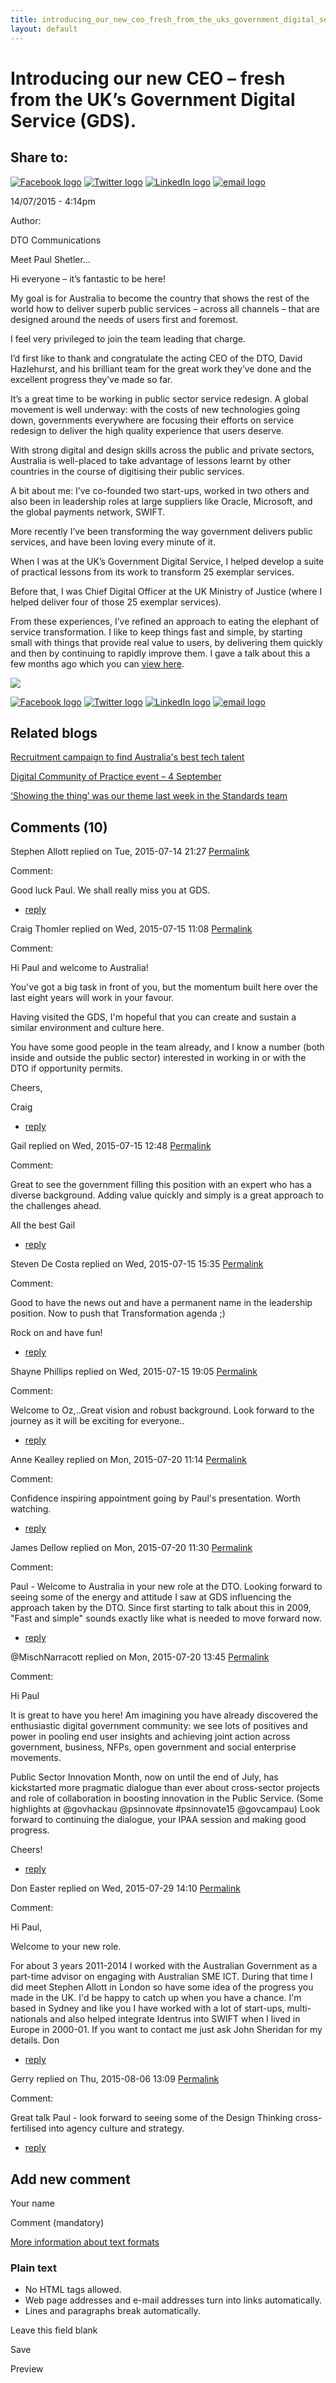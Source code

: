 ```yaml
---
title: introducing_our_new_ceo_fresh_from_the_uks_government_digital_service_gds.md
layout: default
---
```

Introducing our new CEO – fresh from the UK’s Government Digital Service (GDS).
===============================================================================

Share to:
---------

[![Facebook logo](https://www.dto.gov.au/profiles/govcms/modules/features/govcms_share_links/images/facebook.png)](http://www.facebook.com/sharer.php?u=https%3A//www.dto.gov.au/blog/introducing-our-new-ceo-fresh-uk-s-government-digital-service-gds&t=Introducing%20our%20new%20CEO%20%E2%80%93%20fresh%20from%20the%20UK%E2%80%99s%20Government%20Digital%20Service%20%28GDS%29. "Share on Facebook") [![Twitter logo](https://www.dto.gov.au/profiles/govcms/modules/features/govcms_share_links/images/twitter.png)](http://twitter.com/share?url=https%3A//www.dto.gov.au/blog/introducing-our-new-ceo-fresh-uk-s-government-digital-service-gds&text=Introducing%20our%20new%20CEO%20%E2%80%93%20fresh%20from%20the%20UK%E2%80%99s%20Government%20Digital%20Service%20%28GDS%29. "Share this on Twitter") [![LinkedIn logo](https://www.dto.gov.au/profiles/govcms/modules/features/govcms_share_links/images/linkedin.png)](http://www.linkedin.com/shareArticle?mini=true&url=https%3A//www.dto.gov.au/blog/introducing-our-new-ceo-fresh-uk-s-government-digital-service-gds&title=Introducing%20our%20new%20CEO%20%E2%80%93%20fresh%20from%20the%20UK%E2%80%99s%20Government%20Digital%20Service%20%28GDS%29.&summary=Meet%20Paul%20Shetler%E2%80%A6Hi%20everyone%20%E2%80%93%20it%E2%80%99s%20fantastic%20to%20be%20here%21My%20goal%20is%20for%20Australia%20to%20become%20the%20country%20that%20shows%20the%20rest%20of%20the%20world%20how%20to%20deliver%20superb%20public%20services%20%E2%80%93%20across%20all%20channels%26nbsp%3B%E2%80%93%20that%20are%20designed%20around%20the%20needs%20of%20users%20first%20and%20foremost.I%20feel%20very%20privileged%20to%20join%20the%20team%20leading%20that%20charge.I%E2%80%99d%20first%20like%20to%20thank%20and%20congratulate%20the%20acting%20CEO%20of%20the%20DTO%2C%20David%20Hazlehurst%2C%20and%20his%20brilliant%20team%20for%20the%20great%20work%20they%E2%80%99ve%20done%20and%20the%20excellent%20progress%20they%E2%80%99ve%20made%20so%20far.&source=Digital%20Transformation%20Office "Publish this post to LinkedIn") [![email logo](https://www.dto.gov.au/profiles/govcms/modules/features/govcms_share_links/images/email.png)](mailto:?subject=Introducing%20our%20new%20CEO%20%E2%80%93%20fresh%20from%20the%20UK%E2%80%99s%20Government%20Digital%20Service%20%28GDS%29.&body=https%3A//www.dto.gov.au/blog/introducing-our-new-ceo-fresh-uk-s-government-digital-service-gds "Share via email")

14/07/2015 - 4:14pm

Author: 

DTO Communications

Meet Paul Shetler…

Hi everyone – it’s fantastic to be here!

My goal is for Australia to become the country that shows the rest of the world how to deliver superb public services – across all channels – that are designed around the needs of users first and foremost.

I feel very privileged to join the team leading that charge.

I’d first like to thank and congratulate the acting CEO of the DTO, David Hazlehurst, and his brilliant team for the great work they’ve done and the excellent progress they’ve made so far.

It’s a great time to be working in public sector service redesign. A global movement is well underway: with the costs of new technologies going down, governments everywhere are focusing their efforts on service redesign to deliver the high quality experience that users deserve.

With strong digital and design skills across the public and private sectors, Australia is well-placed to take advantage of lessons learnt by other countries in the course of digitising their public services.

A bit about me: I’ve co-founded two start-ups, worked in two others and also been in leadership roles at large suppliers like Oracle, Microsoft, and the global payments network, SWIFT.

More recently I’ve been transforming the way government delivers public services, and have been loving every minute of it.

When I was at the UK’s Government Digital Service, I helped develop a suite of practical lessons from its work to transform 25 exemplar services.   

Before that, I was Chief Digital Officer at the UK Ministry of Justice (where I helped deliver four of those 25 exemplar services).

From these experiences, I’ve refined an approach to eating the elephant of service transformation. I like to keep things fast and simple, by starting small with things that provide real value to users, by delivering them quickly and then by continuing to rapidly improve them. I gave a talk about this a few months ago which you can [view here](https://www.youtube.com/watch?v=8B6rFO59kU4).

![](../sites/g/files/net466/f/images/blog/Paul-Shetler[1]_2.jpg)

[![Facebook logo](https://www.dto.gov.au/profiles/govcms/modules/features/govcms_share_links/images/facebook.png)](http://www.facebook.com/sharer.php?u=https%3A//www.dto.gov.au/blog/introducing-our-new-ceo-fresh-uk-s-government-digital-service-gds&t=Introducing%20our%20new%20CEO%20%E2%80%93%20fresh%20from%20the%20UK%E2%80%99s%20Government%20Digital%20Service%20%28GDS%29. "Share on Facebook") [![Twitter logo](https://www.dto.gov.au/profiles/govcms/modules/features/govcms_share_links/images/twitter.png)](http://twitter.com/share?url=https%3A//www.dto.gov.au/blog/introducing-our-new-ceo-fresh-uk-s-government-digital-service-gds&text=Introducing%20our%20new%20CEO%20%E2%80%93%20fresh%20from%20the%20UK%E2%80%99s%20Government%20Digital%20Service%20%28GDS%29. "Share this on Twitter") [![LinkedIn logo](https://www.dto.gov.au/profiles/govcms/modules/features/govcms_share_links/images/linkedin.png)](http://www.linkedin.com/shareArticle?mini=true&url=https%3A//www.dto.gov.au/blog/introducing-our-new-ceo-fresh-uk-s-government-digital-service-gds&title=Introducing%20our%20new%20CEO%20%E2%80%93%20fresh%20from%20the%20UK%E2%80%99s%20Government%20Digital%20Service%20%28GDS%29.&summary=Meet%20Paul%20Shetler%E2%80%A6Hi%20everyone%20%E2%80%93%20it%E2%80%99s%20fantastic%20to%20be%20here%21My%20goal%20is%20for%20Australia%20to%20become%20the%20country%20that%20shows%20the%20rest%20of%20the%20world%20how%20to%20deliver%20superb%20public%20services%20%E2%80%93%20across%20all%20channels%26nbsp%3B%E2%80%93%20that%20are%20designed%20around%20the%20needs%20of%20users%20first%20and%20foremost.I%20feel%20very%20privileged%20to%20join%20the%20team%20leading%20that%20charge.I%E2%80%99d%20first%20like%20to%20thank%20and%20congratulate%20the%20acting%20CEO%20of%20the%20DTO%2C%20David%20Hazlehurst%2C%20and%20his%20brilliant%20team%20for%20the%20great%20work%20they%E2%80%99ve%20done%20and%20the%20excellent%20progress%20they%E2%80%99ve%20made%20so%20far.&source=Digital%20Transformation%20Office "Publish this post to LinkedIn") [![email logo](https://www.dto.gov.au/profiles/govcms/modules/features/govcms_share_links/images/email.png)](mailto:?subject=Introducing%20our%20new%20CEO%20%E2%80%93%20fresh%20from%20the%20UK%E2%80%99s%20Government%20Digital%20Service%20%28GDS%29.&body=https%3A//www.dto.gov.au/blog/introducing-our-new-ceo-fresh-uk-s-government-digital-service-gds "Share via email")

Related blogs
-------------

[Recruitment campaign to find Australia's best tech talent](recruitment_campaign_to_find_australias_best_tech_talent.md)

[Digital Community of Practice event – 4 September](digital_community_of_practice_event_4_september.md)

[‘Showing the thing’ was our theme last week in the Standards team](showing_the_thing_was_our_theme_last_week_in_the_standards_team.md)

Comments (10)
-------------

Stephen Allott replied on Tue, 2015-07-14 21:27 [Permalink](../comment/new_services_for_business.md#comment-951)

Comment: 

Good luck Paul. We shall really miss you at GDS.

-   [reply](https://www.dto.gov.au/comment/reply/796/951)

Craig Thomler replied on Wed, 2015-07-15 11:08 [Permalink](../comment/better_grants_administration.md#comment-956)

Comment: 

Hi Paul and welcome to Australia!

You've got a big task in front of you, but the momentum built here over the last eight years will work in your favour.

Having visited the GDS, I'm hopeful that you can create and sustain a similar environment and culture here.

You have some good people in the team already, and I know a number (both inside and outside the public sector) interested in working in or with the DTO if opportunity permits.

Cheers,

Craig

-   [reply](https://www.dto.gov.au/comment/reply/796/956)

Gail replied on Wed, 2015-07-15 12:48 [Permalink](../comment/trusted_digital_identity_framework.md#comment-961)

Comment: 

Great to see the government filling this position with an expert who has a diverse background. Adding value quickly and simply is a great approach to the challenges ahead.

All the best
 Gail

-   [reply](https://www.dto.gov.au/comment/reply/796/961)

Steven De Costa replied on Wed, 2015-07-15 15:35 [Permalink](../comment/service_design_process.md#comment-971)

Comment: 

Good to have the news out and have a permanent name in the leadership position. Now to push that Transformation agenda ;)

Rock on and have fun!

-   [reply](https://www.dto.gov.au/comment/reply/796/971)

Shayne Phillips replied on Wed, 2015-07-15 19:05 [Permalink](../comment/records_management.md#comment-976)

Comment: 

Welcome to Oz,..Great vision and robust background. Look forward to the journey as it will be exciting for everyone..

-   [reply](https://www.dto.gov.au/comment/reply/796/976)

Anne Kealley replied on Mon, 2015-07-20 11:14 [Permalink](../comment/case_study_opening_government_data_with_the_nationalmap.md#comment-1046)

Comment: 

Confidence inspiring appointment going by Paul's presentation. Worth watching.

-   [reply](https://www.dto.gov.au/comment/reply/796/1046)

James Dellow replied on Mon, 2015-07-20 11:30 [Permalink](../comment/about_us.md#comment-1051)

Comment: 

Paul - Welcome to Australia in your new role at the DTO. Looking forward to seeing some of the energy and attitude I saw at GDS influencing the approach taken by the DTO. Since first starting to talk about this in 2009, "Fast and simple" sounds exactly like what is needed to move forward now.

-   [reply](https://www.dto.gov.au/comment/reply/796/1051)

@MischNarracott replied on Mon, 2015-07-20 13:45 [Permalink](../comment/dtogovau_gets_the_first_of_many_makeovers.md#comment-1071)

Comment: 

Hi Paul

It is great to have you here! Am imagining you have already discovered the enthusiastic digital government community: we see lots of positives and power in pooling end user insights and achieving joint action across government, business, NFPs, open government and social enterprise movements.

Public Sector Innovation Month, now on until the end of July, has kickstarted more pragmatic dialogue than ever about cross-sector projects and role of collaboration in boosting innovation in the Public Service. (Some highlights at @govhackau @psinnovate \#psinnovate15 @govcampau) Look forward to continuing the dialogue, your IPAA session and making good progress.

Cheers!

-   [reply](https://www.dto.gov.au/comment/reply/796/1071)

Don Easter replied on Wed, 2015-07-29 14:10 [Permalink](../comment/1301.html#comment-1301)

Comment: 

Hi Paul,

Welcome to your new role.

For about 3 years 2011-2014 I worked with the Australian Government as a part-time advisor on engaging with Australian SME ICT. During that time I did meet Stephen Allott in London so have some idea of the progress you made in the UK. I'd be happy to catch up when you have a chance. I'm based in Sydney and like you I have worked with a lot of start-ups, multi-nationals and also helped integrate Identrus into SWIFT when I lived in Europe in 2000-01. If you want to contact me just ask John Sheridan for my details. Don

-   [reply](https://www.dto.gov.au/comment/reply/796/1301)

Gerry replied on Thu, 2015-08-06 13:09 [Permalink](../comment/1531.html#comment-1531)

Comment: 

Great talk Paul - look forward to seeing some of the Design Thinking cross-fertilised into agency culture and strategy.

-   [reply](https://www.dto.gov.au/comment/reply/796/1531)

Add new comment
---------------

Your name

Comment (mandatory)

[More information about text formats](../filter/tips.html)

### Plain text

-   No HTML tags allowed.
-   Web page addresses and e-mail addresses turn into links automatically.
-   Lines and paragraphs break automatically.

Leave this field blank

Save

Preview

